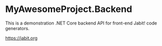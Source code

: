 # MyAwesomeProject.Backend

This is a demonstration .NET Core backend API for front-end Jabit! code generators.

https://jabit.org
